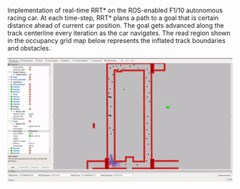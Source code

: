 Implementation of real-time RRT* on the ROS-enabled F1/10 autonomous racing car. At each time-step, RRT* plans a path to a goal that is certain distance ahead of current car position. The goal gets advanced along the track centerline every iteration as the car navigates. The read region shown in the occupancy grid map below represents the inflated track boundaries and obstacles.

![](rrt_star.gif)
